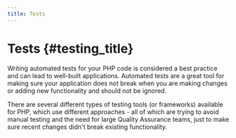 ```yaml
---
title: Tests
---
```


# Tests {#testing_title}

Writing automated tests for your PHP code is considered a best practice and can lead to well-built
applications. Automated tests are a great tool for making sure your application
does not break when you are making changes or adding new functionality and should not be ignored.

There are several different types of testing tools (or frameworks) available for PHP, which use 
different approaches - all of which are trying to avoid manual testing and the need for large 
Quality Assurance teams, just to make sure recent changes didn't break existing functionality.

